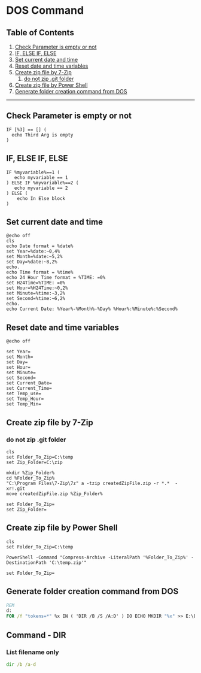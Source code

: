 # DOS Command

## Table of Contents
1. [Check Parameter is empty or not](#Check-Parameter-is-empty-or-not)
1. [IF, ELSE IF, ELSE](#IF,-ELSE-IF,-ELSE)
1. [Set current date and time](#Set-current-date-and-time)
1. [Reset date and time variables](#Reset-date-and-time-variables)
1. [Create zip file by 7-Zip](#Create-zip-file-by-7-Zip)
    1. [do not zip .git folder](#do-not-zip-.git-folder)
1. [Create zip file by Power Shell](#Create-zip-file-by-Power-Shell)
1. [Generate folder creation command from DOS](#Generate-folder-creation-command-from-DOS)

***

## Check Parameter is empty or not
```batch
IF [%3] == [] (
  echo Third Arg is empty
)
```

## IF, ELSE IF, ELSE
```batch
IF %myvariable%==1 (
   echo myvariable == 1
) ELSE IF %myvariable%==2 (
   echo myvariable == 2
) ELSE (
    echo In Else block
)
```

## Set current date and time
```batch
@echo off
cls
echo Date format = %date%
set Year=%date:~0,4%
set Month=%date:~5,2%
set Day=%date:~8,2%
echo.
echo Time format = %time%
echo 24 Hour Time format = %TIME: =0%
set H24Time=%TIME: =0%
set Hour=%H24Time:~0,2%
set Minute=%time:~3,2%
set Second=%time:~6,2%
echo.
echo Current Date: %Year%-%Month%-%Day% %Hour%:%Minute%:%Second%
```

## Reset date and time variables
```batch
@echo off

set Year=
set Month=
set Day=
set Hour=
set Minute=
set Second=
set Current_Date=
set Current_Time=
set Temp_use=
set Temp_Hour=
set Temp_Min=
```

## Create zip file by 7-Zip
### do not zip .git folder
```batch
cls
set Folder_To_Zip=C:\temp
set Zip_Folder=C:\zip

mkdir %Zip_Folder%
cd %Folder_To_Zip%
"C:\Program Files\7-Zip\7z" a -tzip createdZipFile.zip -r *.*  -xr!.git
move createdZipFile.zip %Zip_Folder%

set Folder_To_Zip=
set Zip_Folder=
```

## Create zip file by Power Shell
```batch
cls
set Folder_To_Zip=C:\temp

PowerShell -Command "Compress-Archive -LiteralPath '%Folder_To_Zip%' -DestinationPath 'C:\temp.zip'"

set Folder_To_Zip=
```

## Generate folder creation command from DOS
```bat
REM 
d:
FOR /f "tokens=*" %x IN ( 'DIR /B /S /A:D' ) DO ECHO MKDIR "%x" >> E:\Buffer\1.txt
```

## Command - DIR
### List filename only
```bat
dir /b /a-d
```
